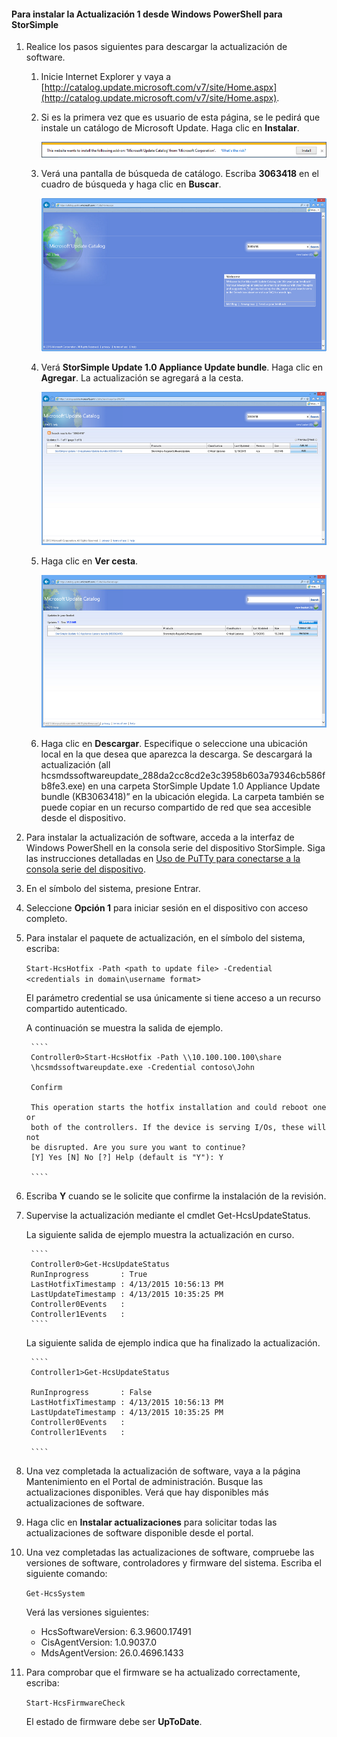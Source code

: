 
#### Para instalar la Actualización 1 desde Windows PowerShell para StorSimple

1. Realice los pasos siguientes para descargar la actualización de software.

    1. Inicie Internet Explorer y vaya a [http://catalog.update.microsoft.com/v7/site/Home.aspx](http://catalog.update.microsoft.com/v7/site/Home.aspx).
    2. Si es la primera vez que es usuario de esta página, se le pedirá que instale un catálogo de Microsoft Update. Haga clic en **Instalar**.
    
        ![Instalación del catálogo](./media/storsimple-install-update-option-1/HCS_InstallCatalog-include.png)

    3. Verá una pantalla de búsqueda de catálogo. Escriba **3063418** en el cuadro de búsqueda y haga clic en **Buscar**.

        ![Búsqueda de catálogo](./media/storsimple-install-update-option-1/HCS_SearchCatalog-include.png)

    4. Verá **StorSimple Update 1.0 Appliance Update bundle**. Haga clic en **Agregar**. La actualización se agregará a la cesta.

        ![Actualización de agrupación](./media/storsimple-install-update-option-1/HCS_UpdateBundle-include.png)

    5. Haga clic en **Ver cesta**.
 
        ![Visualización de cesta](./media/storsimple-install-update-option-1/HCS_InstallBasket-include.png)

    6. Haga clic en **Descargar**. Especifique o seleccione una ubicación local en la que desea que aparezca la descarga. Se descargará la actualización (all hcsmdssoftwareupdate\_288da2cc8cd2e3c3958b603a79346cb586fb8fe3.exe) en una carpeta StorSimple Update 1.0 Appliance Update bundle (KB3063418)” en la ubicación elegida. La carpeta también se puede copiar en un recurso compartido de red que sea accesible desde el dispositivo.
        
2. Para instalar la actualización de software, acceda a la interfaz de Windows PowerShell en la consola serie del dispositivo StorSimple. Siga las instrucciones detalladas en [Uso de PuTTy para conectarse a la consola serie del dispositivo](#use-putty-to-connect-to-the-serial-console).

3. En el símbolo del sistema, presione Entrar.

4. Seleccione **Opción 1** para iniciar sesión en el dispositivo con acceso completo.

5. Para instalar el paquete de actualización, en el símbolo del sistema, escriba:

    `Start-HcsHotfix -Path <path to update file> -Credential <credentials in domain\username format>`

    El parámetro credential se usa únicamente si tiene acceso a un recurso compartido autenticado.

    A continuación se muestra la salida de ejemplo.

        ````
        Controller0>Start-HcsHotfix -Path \\10.100.100.100\share
        \hcsmdssoftwareupdate.exe -Credential contoso\John
      
        Confirm

        This operation starts the hotfix installation and could reboot one or
        both of the controllers. If the device is serving I/Os, these will not 
        be disrupted. Are you sure you want to continue?
        [Y] Yes [N] No [?] Help (default is "Y"): Y

        ````
 
6. Escriba **Y** cuando se le solicite que confirme la instalación de la revisión.

7. Supervise la actualización mediante el cmdlet Get-HcsUpdateStatus.

    La siguiente salida de ejemplo muestra la actualización en curso.

        ````
        Controller0>Get-HcsUpdateStatus
        RunInprogress       : True
        LastHotfixTimestamp : 4/13/2015 10:56:13 PM
        LastUpdateTimestamp : 4/13/2015 10:35:25 PM
        Controller0Events   :
        Controller1Events   : 
        ````
 
     La siguiente salida de ejemplo indica que ha finalizado la actualización.

        ````
        Controller1>Get-HcsUpdateStatus

        RunInprogress       : False
        LastHotfixTimestamp : 4/13/2015 10:56:13 PM
        LastUpdateTimestamp : 4/13/2015 10:35:25 PM
        Controller0Events   :
        Controller1Events   :

        ````
 
8. Una vez completada la actualización de software, vaya a la página Mantenimiento en el Portal de administración. Busque las actualizaciones disponibles. Verá que hay disponibles más actualizaciones de software.

9. Haga clic en **Instalar actualizaciones** para solicitar todas las actualizaciones de software disponible desde el portal.

10. Una vez completadas las actualizaciones de software, compruebe las versiones de software, controladores y firmware del sistema. Escriba el siguiente comando:

    `Get-HcsSystem`

    Verá las versiones siguientes:

    - HcsSoftwareVersion: 6.3.9600.17491
    - CisAgentVersion: 1.0.9037.0
    - MdsAgentVersion: 26.0.4696.1433 
 
11. Para comprobar que el firmware se ha actualizado correctamente, escriba:

    `Start-HcsFirmwareCheck`

    El estado de firmware debe ser **UpToDate**.

<!---HONumber=August15_HO6-->